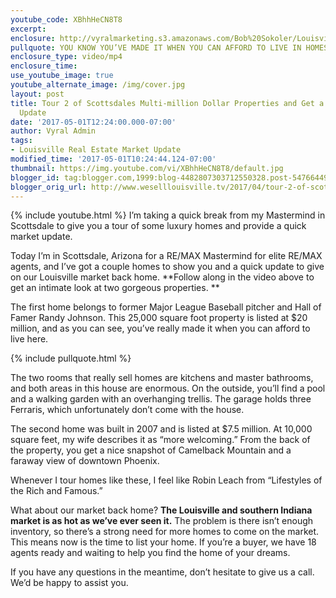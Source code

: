```yaml
---
youtube_code: XBhhHeCN8T8
excerpt:
enclosure: http://vyralmarketing.s3.amazonaws.com/Bob%20Sokoler/Louisville%20Real%20Estate-%20Tour%202%20of%20Scottsdales%20Finest%20Properties%20and%20Get%20a%20Quick%20Market%20Update.mp4
pullquote: YOU KNOW YOU’VE MADE IT WHEN YOU CAN AFFORD TO LIVE IN HOMES LIKE THESE.
enclosure_type: video/mp4
enclosure_time:
use_youtube_image: true
youtube_alternate_image: /img/cover.jpg
layout: post
title: Tour 2 of Scottsdales Multi-million Dollar Properties and Get a Quick Market
  Update
date: '2017-05-01T12:24:00.000-07:00'
author: Vyral Admin
tags:
- Louisville Real Estate Market Update
modified_time: '2017-05-01T10:24:44.124-07:00'
thumbnail: https://img.youtube.com/vi/XBhhHeCN8T8/default.jpg
blogger_id: tag:blogger.com,1999:blog-4482807303712550328.post-5476644940940286221
blogger_orig_url: http://www.weselllouisville.tv/2017/04/tour-2-of-scottsdales-finest-properties.html
---
```

{% include youtube.html %}
I’m taking a quick break from my Mastermind in Scottsdale to give you a tour of some luxury homes and provide a quick market update.

Today I’m in Scottsdale, Arizona for a RE/MAX Mastermind for elite RE/MAX agents, and I’ve got a couple homes to show you and a quick update to give on our Louisville market back home. **Follow along in the video above to get an intimate look at two gorgeous properties. **

The first home belongs to former Major League Baseball pitcher and Hall of Famer Randy Johnson. This 25,000 square foot property is listed at $20 million, and as you can see, you’ve really made it when you can afford to live here.

{% include pullquote.html %}

The two rooms that really sell homes are kitchens and master bathrooms, and both areas in this house are enormous. On the outside, you’ll find a pool and a walking garden with an overhanging trellis. The garage holds three Ferraris, which unfortunately don’t come with the house.

The second home was built in 2007 and is listed at $7.5 million. At 10,000 square feet, my wife describes it as “more welcoming.” From the back of the property, you get a nice snapshot of Camelback Mountain and a faraway view of downtown Phoenix.  

Whenever I tour homes like these, I feel like Robin Leach from “Lifestyles of the Rich and Famous.”

What about our market back home? **The Louisville and southern Indiana market is as hot as we’ve ever seen it.** The problem is there isn’t enough inventory, so there’s a strong need for more homes to come on the market. This means now is the time to list your home. If you’re a buyer, we have 18 agents ready and waiting to help you find the home of your dreams.

If you have any questions in the meantime, don’t hesitate to give us a call. We’d be happy to assist you.
